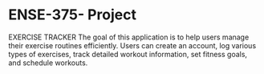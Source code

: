 # ENSE-375- Project
EXERCISE TRACKER
The goal of this application is to help users manage their exercise routines efficiently. Users can create an account, log various types of exercises, track detailed workout information, set fitness goals, and schedule workouts.
